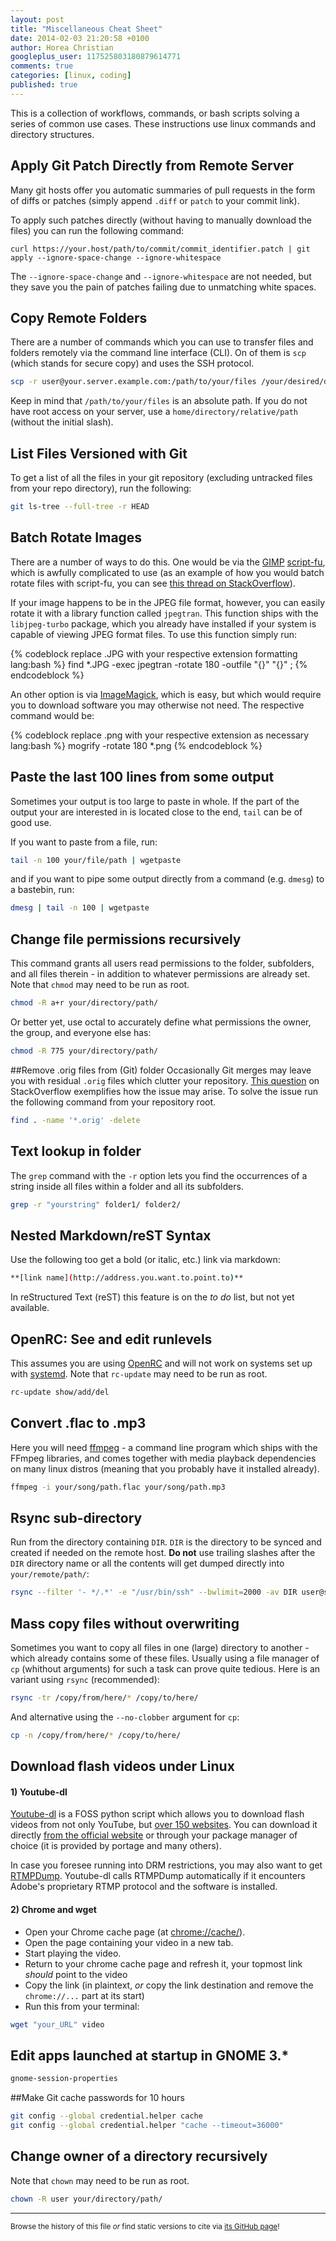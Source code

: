 ```yaml
---
layout: post
title: "Miscellaneous Cheat Sheet"
date: 2014-02-03 21:20:58 +0100
author: Horea Christian
googleplus_user: 117525803180879614771
comments: true
categories: [linux, coding]
published: true
---
```


This is a collection of workflows, commands, or bash scripts solving a series of common use cases.
These instructions use linux commands and directory structures. 

<!-- more -->


## Apply Git Patch Directly from Remote Server
Many git hosts offer you automatic summaries of pull requests in the form of diffs or patches (simply append `.diff` or `patch` to your commit link).

To apply such patches directly (without having to manually download the files) you can run the following command:

```
curl https://your.host/path/to/commit/commit_identifier.patch | git apply --ignore-space-change --ignore-whitespace
```

The `--ignore-space-change` and `--ignore-whitespace` are not needed, but they save you the pain of patches failing due to unmatching white spaces.


## Copy Remote Folders
There are a number of commands which you can use to transfer files and folders remotely via the command line interface (CLI).
On of them is ```scp``` (which stands for secure copy) and uses the SSH protocol.

```bash
scp -r user@your.server.example.com:/path/to/your/files /your/desired/destination
```

Keep in mind that `/path/to/your/files` is an absolute path.
If you do not have root access on your server, use a `home/directory/relative/path` (without the initial slash).  

## List Files Versioned with Git
To get a list of all the files in your git repository (excluding untracked files from your repo directory), run the following:

```bash
git ls-tree --full-tree -r HEAD
```

## Batch Rotate Images
There are a number of ways to do this.
One would be via the [GIMP](https://en.wikipedia.org/wiki/GIMP) [script-fu](http://docs.gimp.org/2.8/en/gimp-concepts-script-fu.html), which is awfully complicated to use (as an example of how you would batch rotate files with script-fu, you can see [this thread on StackOverflow](http://stackoverflow.com/questions/23554843/batch-rotate-files-with-gimp)).

If your image happens to be in the JPEG file format, however, you can easily rotate it with a library function called ```jpegtran```.
This function ships with the `libjpeg-turbo` package, which you already have installed if your system is capable of viewing JPEG format files.
To use this function simply run:

{% codeblock replace .JPG with your respective extension formatting lang:bash %}
find *.JPG -exec jpegtran -rotate 180 -outfile "{}" "{}" \;
{% endcodeblock %}

An other option is via [ImageMagick](https://en.wikipedia.org/wiki/Imagemagick), which is easy, but which would require you to download software you may otherwise not need.
The respective command would be:

{% codeblock replace .png with your respective extension as necessary lang:bash %}
mogrify -rotate 180 *.png
{% endcodeblock %}

## Paste the last 100 lines from some output

Sometimes your output is too large to paste in whole. 
If the part of the output your are interested in is located close to the end, ```tail``` can be of good use.

If you want to paste from a file, run:

```bash
tail -n 100 your/file/path | wgetpaste
```

and if you want to pipe some output directly from a command (e.g. ```dmesg```) to a bastebin, run:

```bash
dmesg | tail -n 100 | wgetpaste 
```

## Change file permissions recursively
This command grants all users read permissions to the folder, subfolders, and all files therein - in addition to whatever permissions are already set.
Note that ```chmod``` may need to be run as root.

```bash
chmod -R a+r your/directory/path/
```
Or better yet, use octal to accurately define what permissions the owner, the group, and everyone else has:

```bash
chmod -R 775 your/directory/path/
```

##Remove .orig files from (Git) folder
Occasionally Git merges may leave you with residual ```.orig``` files which clutter your repository.
[This question](http://stackoverflow.com/questions/12366150/how-to-delete-orig-files-after-merge-from-git-repository/20895666#20895666) on StackOverflow exemplifies how the issue may arise. 
To solve the issue run the following command from your repository root.

```bash
find . -name '*.orig' -delete
```


## Text lookup in folder
The ```grep``` command with the ```-r``` option lets you find the occurrences of a string inside all files within a folder and all its subfolders.

```bash
grep -r "yourstring" folder1/ folder2/
```


## Nested Markdown/reST Syntax
Use the following too get a bold (or italic, etc.) link via markdown:

```bash
**[link name](http://address.you.want.to.point.to)**
```
In reStructured Text (reST) this feature is on the *to do* list, but not yet available. 


## OpenRC: See and edit runlevels
This assumes you are using [OpenRC](http://en.wikipedia.org/wiki/OpenRC) and will not work on systems set up with [systemd](http://en.wikipedia.org/wiki/Systemd). 
Note that ```rc-update``` may need to be run as root.

```bash
rc-update show/add/del
```

## Convert .flac to .mp3
Here you will need [ffmpeg](http://en.wikipedia.org/wiki/FFmpeg) - a command line program which ships with the FFmpeg libraries,
and comes together with media playback dependencies on many linux distros 
(meaning that you probably have it installed already).

```bash
ffmpeg -i your/song/path.flac your/song/path.mp3
```

## Rsync sub-directory
Run from the directory containing ```DIR```. ```DIR``` is the directory to be synced and created if needed on the remote host.
**Do not** use trailing slashes after the ```DIR``` directory name or all the contents will get dumped directly into ```your/remote/path/```:

```bash
rsync --filter '- */.*' -e "/usr/bin/ssh" --bwlimit=2000 -av DIR user@server.domain.com:your/remote/path/
```

## Mass copy files without overwriting
Sometimes you want to copy all files in one (large) directory to another - which already contains some of these files.
Usually using a file manager of ```cp``` (whithout arguments) for such a task can prove quite tedious.
Here is an variant using ```rsync``` (recommended):

```bash
rsync -tr /copy/from/here/* /copy/to/here/
```
And alternative using the ```--no-clobber``` argument for ```cp```:

```bash
cp -n /copy/from/here/* /copy/to/here/
```

## Download flash videos under Linux

#### 1) Youtube-dl

[Youtube-dl](http://rg3.github.io/youtube-dl/index.html) is a FOSS python script which allows you to download flash videos from not only YouTube, but [over 150 websites](http://rg3.github.io/youtube-dl/supportedsites.html).
You can download it directly [from the official website](http://rg3.github.io/youtube-dl/download.html) or through your package manager of choice (it is provided by portage and many others).

In case you foresee running into DRM restrictions, you may also want to get [RTMPDump](http://rtmpdump.mplayerhq.hu/).
Youtube-dl calls RTMPDump automatically if it encounters Adobe's proprietary RTMP protocol and the software is installed. 

#### 2) Chrome and wget

* Open your Chrome cache page (at [chrome://cache/](chrome://cache/)).
* Open the page containing your video in a new tab.
* Start playing the video.
* Return to your chrome cache page and refresh it, your topmost link *should* point to the video
* Copy the link (in plaintext, *or* copy the link destination and remove the ```chrome://...``` part at its start)
* Run this from your terminal:

```bash
wget "your_URL" video
```

## Edit apps launched at startup in GNOME 3.*

```bash
gnome-session-properties
```

##Make Git cache passwords for 10 hours

```bash
git config --global credential.helper cache
git config --global credential.helper "cache --timeout=36000"
```

## Change owner of a directory recursively

Note that ```chown``` may need to be run as root.

```bash
chown -R user your/directory/path/
```

---
<sup>Browse the history of this file *or* find static versions to cite via [its GitHub page](https://github.com/TheChymera/chymeric_tutorials/blob/master/source/_posts/2014-02-03-cheat-sheet.markdown)!</sup>
